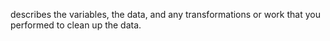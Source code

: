 describes the variables, the data, and any transformations or work that you performed to clean up the data.
